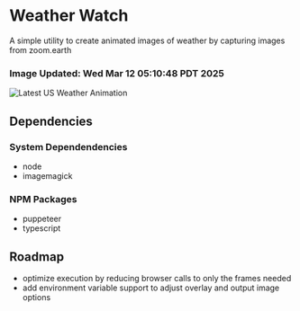 # Weather Watch

A simple utility to create animated images of weather by capturing images from zoom.earth

### Image Updated: Wed Mar 12 05:10:48 PDT 2025

![Latest US Weather Animation](animations/2025-03-12.webp)

## Dependencies
### System Dependendencies
* node
* imagemagick
### NPM Packages
* puppeteer
* typescript

## Roadmap
* optimize execution by reducing browser calls to only the frames needed
* add environment variable support to adjust overlay and output image options
